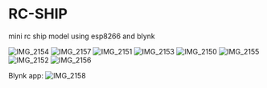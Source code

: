 # RC-SHIP
mini rc  ship model using esp8266 and blynk


![IMG_2154](https://user-images.githubusercontent.com/56491717/125364239-c2070300-e38f-11eb-8d8a-621b17d74fbe.jpg)
![IMG_2157](https://user-images.githubusercontent.com/56491717/125364242-c3383000-e38f-11eb-90d9-ff827a04db77.jpg)
![IMG_2151](https://user-images.githubusercontent.com/56491717/125364247-c4695d00-e38f-11eb-90ea-cc479aefdce6.jpg)
![IMG_2153](https://user-images.githubusercontent.com/56491717/125364252-c6332080-e38f-11eb-925b-0a2437cefb02.jpg)
![IMG_2150](https://user-images.githubusercontent.com/56491717/125364257-c6cbb700-e38f-11eb-8cbd-65b4f4b7b57d.jpg)
![IMG_2155](https://user-images.githubusercontent.com/56491717/125364260-c7fce400-e38f-11eb-90b9-e3e477b6dae5.jpg)
![IMG_2152](https://user-images.githubusercontent.com/56491717/125364262-c8957a80-e38f-11eb-82b7-11d56dbae8d2.jpg)
![IMG_2156](https://user-images.githubusercontent.com/56491717/125364223-badff500-e38f-11eb-8af7-601ffe8ed1ec.jpg)

Blynk app:
![IMG_2158](https://user-images.githubusercontent.com/56491717/125364170-a8fe5200-e38f-11eb-87b6-f63e3179bbd6.PNG)
